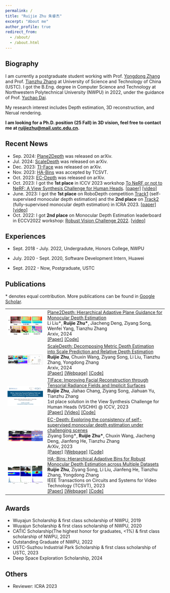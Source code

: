 ```yaml
---
permalink: /
title: "Ruijie Zhu 朱睿杰"
excerpt: "About me"
author_profile: true
redirect_from: 
  - /about/
  - /about.html
---
```


Biography
------

I am currently a postgraduate student working with Prof. [Yongdong Zhang](https://scholar.google.com/citations?user=hxGs4ukAAAAJ&hl) and Prof. [Tianzhu Zhang](http://staff.ustc.edu.cn/~tzzhang/) at University of Science and Technology of China (USTC). I got the B.Eng. degree in Computer Science and Technology at Northwestern Polytechnical University (NWPU) in 2022, under the guidance of Prof. [Yuchao Dai](https://scholar.google.com/citations?user=fddAbqsAAAAJ&hl).

My research interest includes Depth estimation, 3D reconstruction, and Nerual rendering. 

**I am looking for a Ph.D. position (25 Fall) in 3D vision, feel free to contact me at ruijiezhu@mail.ustc.edu.cn.**

Recent News
------
- Sep. 2024: [Plane2Depth](https://arxiv.org/abs/2409.02494) was released on arXiv.
- Jul. 2024: [ScaleDepth](https://ruijiezhu94.github.io/ScaleDepth) was released on arXiv.
- Dec. 2023: [TI-Face](https://arxiv.org/abs/2312.09527) was released on arXiv.
- Nov. 2023: [HA-Bins](https://ruijiezhu94.github.io/HABins_TCSVT2023) was accepted by TCSVT.
- Oct. 2023: [EC-Depth](https://ruijiezhu94.github.io/ECDepth_page) was released on arXiv.
- Oct. 2023: I got the **1st place** in ICCV 2023 workshop [To NeRF or not to NeRF: A View Synthesis Challenge for Human Heads](https://sites.google.com/view/vschh/home). [[paper]](https://openaccess.thecvf.com/content/ICCV2023W/RHWC/papers/Jang_VSCHH_2023_A_Benchmark_for_the_View_Synthesis_Challenge_of_ICCVW_2023_paper.pdf) [[video]](https://youtu.be/QRuVvtpoeVM)
- June. 2023: I got the **1st place** on RoboDepth competition [Track1](https://codalab.lisn.upsaclay.fr/competitions/9418#results) (self-supervised monocular depth estimation) and the **2nd place** on [Track2](https://codalab.lisn.upsaclay.fr/competitions/9821#results) (fully-supervised monocular depth estimation) in ICRA 2023. [[paper]](https://arxiv.org/pdf/2307.15061) [[video]](https://youtu.be/C97J5SDXmZc?list=PLxxrIfcH-qBGZ6x_e1AT2_YnAxiHIKtkB&t=2767)
- Oct. 2022: I got **2nd place** on Monocular Depth Estimation leaderboard in ECCV2022 workshop: [Robust Vision Challenge 2022](http://www.robustvision.net/leaderboard.php?benchmark=depth). [[video]](https://youtu.be/8ZwiSUYNJiI)

Experiences
------
- Sept. 2018 - July. 2022, Undergradute, Honors College, NWPU
<!-- - July.2019 - Aug.2019, Visiting Student, University of Oxford -->
- July. 2020 - Sept. 2020, Software Development Intern, Huawei
<!-- - April.2021 - July.2021, Reinforcement Learining Research Online, University of Cambridge -->
- Sept. 2022 - Now, Postgraduate, USTC

<!-- Publications
------
- 2023
7. R. Zhu, Z. Song, L. Liu, J. He, T. Zhang and Y. Zhang, "HA-Bins: Hierarchical Adaptive Bins for Robust Monocular Depth Estimation across Multiple Datasets," in IEEE Transactions on Circuits and Systems for Video Technology, doi: 10.1109/TCSVT.2023.3335316.
6. Zhu R, Song Z, Wang C, et al. EC-Depth: Exploring the consistency of self-supervised monocular depth estimation under challenging scenes[J]. arXiv preprint arXiv:2310.08044, 2023.
5. Jang Y, Zheng J, Song J, et al. VSCHH 2023: A Benchmark for the View Synthesis Challenge of Human Heads[C]//Proceedings of the IEEE/CVF International Conference on Computer Vision. 2023: 1121-1128.
4. Kong L, Niu Y, Xie S, et al. The RoboDepth Challenge: Methods and Advancements Towards Robust Depth Estimation[J]. arXiv preprint arXiv:2307.15061, 2023.
- Before 2022
3. Z. Xu, Y. Jiang, G. Li and R. Zhu, "ASMOD: Adaptive Saliency Map on Object Detection," 2022 IEEE 10th International Conference on Information, Communication and Networks (ICICN). IEEE, 2022: 524-529.
2. Xu C, Zhu R, Yang D. Karting racing: A revisit to PPO and SAC algorithm[C]//2021 International Conference on Computer Information Science and Artificial Intelligence (CISAI). IEEE, 2021: 310-316.
1. Zhu R, Fan C, Chen Z, et al. Bio-invasion: A prediction model based on multi-objective optimization[C]//2021 IEEE International Conference on Signal Processing, Communications and Computing (ICSPCC). IEEE, 2021: 1-5.

Patents
------
1. 戴玉超, 朱睿杰, 项末初,等. 基于深度学习的Android手机端侧AR交互系统[p]. 中国, CN115309301A, 2022. -->

Publications
------

\* denotes equal contribution. More publications can be found in <a href="https://scholar.google.com/citations?user=6uuAEdkAAAAJ&hl=en">Google Scholar</a>.


<table style="border-collapse: collapse; border: none;">

  <tr style="border: none;">
    <td style="align-items:center; width: 25%; border: none;">
      <img src="images/2024-arxiv-plane2depth.png" style=" vertical-align:middle"/>
    </td>
    <td style="align-items:center; border: none;">
      <a href="https://ruijiezhu94.github.io/Plane2Depth">Plane2Depth: Hierarchical Adaptive Plane Guidance for Monocular Depth Estimation</a>
      <br>Li Liu*, <b>Ruijie Zhu*</b>, Jiacheng Deng, Ziyang Song, Wenfei Yang, Tianzhu Zhang
      <br> Arxiv, 2024
      <br> 
      <a href="https://arxiv.org/abs/2409.02494">[Paper]</a>
      <!-- <a href="https://ruijiezhu94.github.io/Plane2Depth">[Webpage]</a> -->
      <a href="https://github.com/RuijieZhu94/mmdepth">[Code]</a>
    </td>
  </tr>

  <tr style="border: none;">
    <td style="align-items:center; width: 25%; border: none;">
      <img src="images/2024-arxiv-ScaleDepth.jpg" style=" vertical-align:middle"/>
    </td>
    <td style="align-items:center; border: none;">
      <a href="https://ruijiezhu94.github.io/ScaleDepth">ScaleDepth: Decomposing Metric Depth Estimation into Scale Prediction and Relative Depth Estimation</a>
      <br><b>Ruijie Zhu</b>, Chuxin Wang, Ziyang Song, Li Liu, Tianzhu Zhang, Yongdong Zhang
      <br> Arxiv, 2024
      <br> 
      <a href="https://arxiv.org/abs/2407.08187">[Paper]</a>
      <a href="https://ruijiezhu94.github.io/ScaleDepth">[Webpage]</a>
      <a href="https://github.com/RuijieZhu94/mmdepth">[Code]</a>
    </td>
  </tr>

  <tr style="border: none;">
    <td style="align-items:center; width: 25%; border: none;">
      <img src="images/2023-iccvw-TI-Face.png" style=" vertical-align:middle"/>
    </td>
    <td style="align-items:center; border: none;">
      <a href="https://github.com/RuijieZhu94/TI-Face">TIFace: Improving Facial Reconstruction through Tensorial Radiance Fields and Implicit Surfaces</a>
      <br><b>Ruijie Zhu</b>, Jiahao Chang, Ziyang Song, Jiahuan Yu, Tianzhu Zhang
      <br> 1st place solution in the View Synthesis Challenge for Human Heads (VSCHH) @ ICCV, 2023
      <br> 
      <a href="https://arxiv.org/abs/2312.09527">[Paper]</a>
      <a href="https://youtu.be/QRuVvtpoeVM">[Video]</a>
      <a href="https://github.com/RuijieZhu94/TI-Face">[Code]</a>
    </td>
  </tr>

  <tr style="border: none;">
    <td style="align-items:center; width: 25%; border: none;">
      <img src="images/2023-arxiv-ECDepth.jpg" style=" vertical-align:middle"/>
    </td>
    <td style="align-items:center; border: none;">
      <a href="https://ruijiezhu94.github.io/ECDepth_page/">EC-Depth: Exploring the consistency of self-supervised monocular depth estimation under challenging scenes</a>
      <br>Ziyang Song*, <b>Ruijie Zhu*</b>, Chuxin Wang, Jiacheng Deng, Jianfeng He, Tianzhu Zhang
      <br> ArXiv, 2023
      <br> 
      <a href="http://arxiv.org/abs/2310.08044">[Paper]</a>
      <a href="https://ruijiezhu94.github.io/ECDepth_page/">[Webpage]</a>
      <a href="https://github.com/RuijieZhu94/EC-Depth">[Code]</a>
    </td>
  </tr>

  <tr style="border: none;">
    <td style="align-items:center; width: 25%; border: none;">
      <img src="images/2023-tcsvt-HABins.jpg" style=" vertical-align:middle"/>
    </td>
    <td style="align-items:center; border: none;">
      <a href="https://ruijiezhu94.github.io/HABins_TCSVT2023/">HA-Bins: Hierarchical Adaptive Bins for Robust Monocular Depth Estimation across Multiple Datasets</a>
      <br><b>Ruijie Zhu</b>, Ziyang Song, Li Liu, Jianfeng He, Tianzhu Zhang, Yongdong Zhang
      <br> IEEE Transactions on Circuits and Systems for Video Technology (TCSVT), 2023
      <br> 
      <a href="https://ieeexplore.ieee.org/document/10325550">[Paper]</a>
      <a href="https://ruijiezhu94.github.io/HABins_TCSVT2023/">[Webpage]</a>
      <a href="https://github.com/RuijieZhu94/HABins">[Code]</a>
    </td>
  </tr>


</table>

<!-- Talks
------
- [TIFace: Improving Tensorial Radiance Field and Implicit Surfaces for Face Reconstruction](https://ruijiezhu94.github.io/ruijiezhu/talks/2023-10-02-talk), ICCV, 2023
- [IRUDepth: Improve Robustness and Uncertainty of Self-Supervised Monocular Depth Estimation](https://ruijiezhu94.github.io/ruijiezhu/talks/2023-05-30-talk-1), ICRA, 2023
- [MixBins: Group-wise Bins for Robust Monocular Depth Estimation via Mixing Datasets](https://ruijiezhu94.github.io/ruijiezhu/talks/2022-10-23-talk), ECCV, 2022 -->

Awards
------
- Wuyajun Scholarship & first class scholarship of NWPU, 2019
- Wuyajun Scholarship & first class scholarship of NWPU, 2020
- CATIC Scholarship(The highest honor for graduates, <1%) & first class scholarship of NWPU, 2021
- Outstanding Graduate of NWPU, 2022
- USTC-Suzhou Industrial Park Scholarship & first class scholarship of USTC, 2023
- Deep Space Exploration Scholarship, 2024

Others
------
- Reviewer: ICRA 2023


<!-- <script type="text/javascript" id="clstr_globe" src="//clustrmaps.com/globe.js?d=QX_iyI0zlBx07-CIFxMa5gP8MwYnoZjUFm6acc6v2DM"></script> -->
<script type='text/javascript' id='clustrmaps' src='//cdn.clustrmaps.com/map_v2.js?cl=ffffff&w=300&t=n&d=QX_iyI0zlBx07-CIFxMa5gP8MwYnoZjUFm6acc6v2DM'></script>
